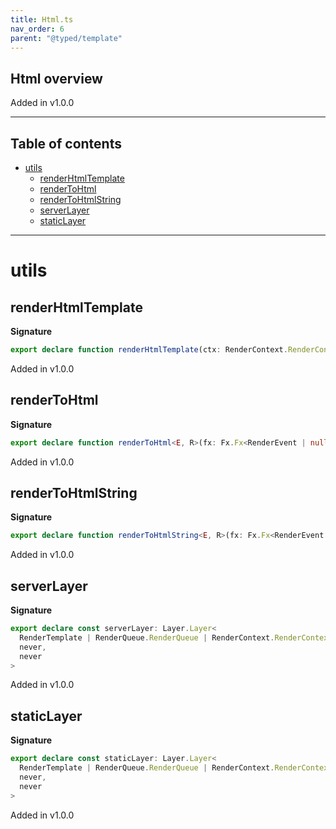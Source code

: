 ```yaml
---
title: Html.ts
nav_order: 6
parent: "@typed/template"
---
```


## Html overview

Added in v1.0.0

---

<h2 class="text-delta">Table of contents</h2>

- [utils](#utils)
  - [renderHtmlTemplate](#renderhtmltemplate)
  - [renderToHtml](#rendertohtml)
  - [renderToHtmlString](#rendertohtmlstring)
  - [serverLayer](#serverlayer)
  - [staticLayer](#staticlayer)

---

# utils

## renderHtmlTemplate

**Signature**

```ts
export declare function renderHtmlTemplate(ctx: RenderContext.RenderContext)
```

Added in v1.0.0

## renderToHtml

**Signature**

```ts
export declare function renderToHtml<E, R>(fx: Fx.Fx<RenderEvent | null, E, R>): Fx.Fx<string, E, R>
```

Added in v1.0.0

## renderToHtmlString

**Signature**

```ts
export declare function renderToHtmlString<E, R>(fx: Fx.Fx<RenderEvent | null, E, R>): Effect.Effect<string, E, R>
```

Added in v1.0.0

## serverLayer

**Signature**

```ts
export declare const serverLayer: Layer.Layer<
  RenderTemplate | RenderQueue.RenderQueue | RenderContext.RenderContext | CurrentEnvironment,
  never,
  never
>
```

Added in v1.0.0

## staticLayer

**Signature**

```ts
export declare const staticLayer: Layer.Layer<
  RenderTemplate | RenderQueue.RenderQueue | RenderContext.RenderContext | CurrentEnvironment,
  never,
  never
>
```

Added in v1.0.0

